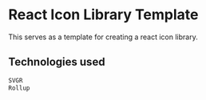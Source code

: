 # React Icon Library Template

This serves as a template for creating a react icon library.

## Technologies used

```bash
SVGR
Rollup
```

